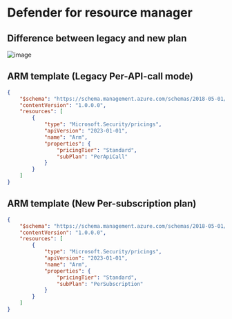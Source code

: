 # Defender for resource manager

## Difference between legacy and new plan
![image](https://github.com/user-attachments/assets/b2d33489-4409-4d19-ba13-c3f62e544aed)

## ARM template (Legacy Per-API-call mode)
```json
{
    "$schema": "https://schema.management.azure.com/schemas/2018-05-01/subscriptionDeploymentTemplate.json#",
    "contentVersion": "1.0.0.0",
    "resources": [
        {
            "type": "Microsoft.Security/pricings",
            "apiVersion": "2023-01-01",
            "name": "Arm",
            "properties": {
                "pricingTier": "Standard",
                "subPlan": "PerApiCall"
            }
        }
    ]
}
```

## ARM template (New Per-subscription plan)
```json
{
    "$schema": "https://schema.management.azure.com/schemas/2018-05-01/subscriptionDeploymentTemplate.json#",
    "contentVersion": "1.0.0.0",
    "resources": [
        {
            "type": "Microsoft.Security/pricings",
            "apiVersion": "2023-01-01",
            "name": "Arm",
            "properties": {
                "pricingTier": "Standard",
                "subPlan": "PerSubscription"
            }
        }
    ]
}
```
